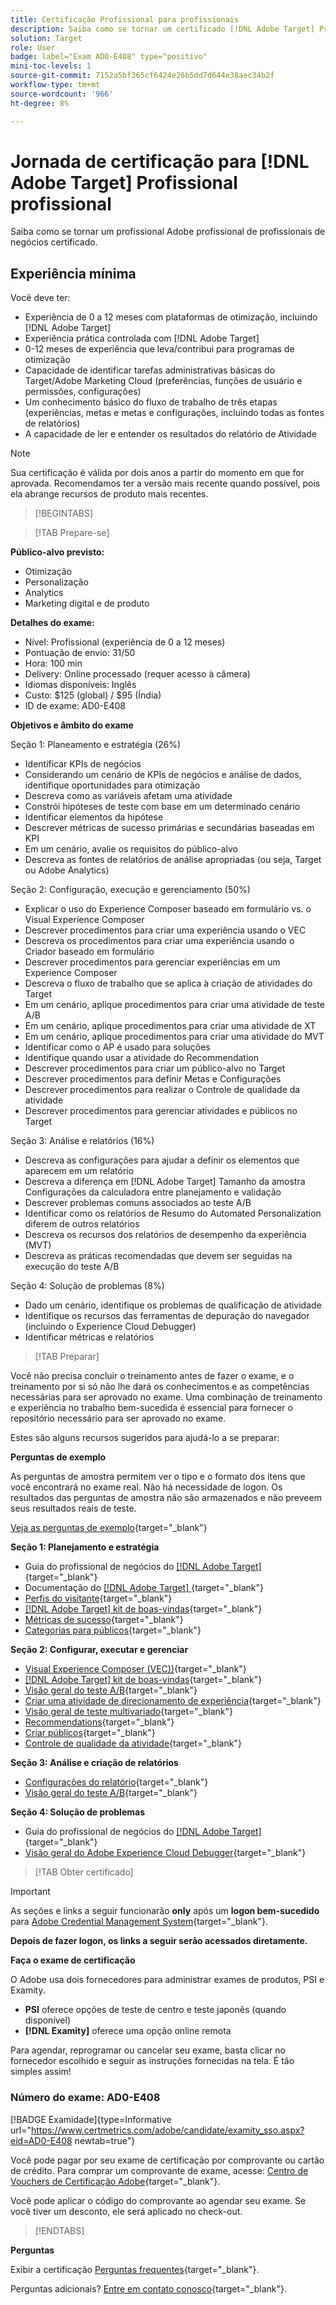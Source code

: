 ```yaml
---
title: Certificação Profissional para profissionais
description: Saiba como se tornar um certificado [!DNL Adobe Target] Profissional profissional.
solution: Target
role: User
badge: label="Exam AD0-E408" type="positivo"
mini-toc-levels: 1
source-git-commit: 7152a5bf365cf6424e26b5dd7d644e38aec34b2f
workflow-type: tm+mt
source-wordcount: '966'
ht-degree: 8%

---
```


# Jornada de certificação para [!DNL Adobe Target] Profissional profissional

Saiba como se tornar um profissional Adobe profissional de profissionais de negócios certificado.

## Experiência mínima

Você deve ter:

* Experiência de 0 a 12 meses com plataformas de otimização, incluindo [!DNL Adobe Target]
* Experiência prática controlada com [!DNL Adobe Target]
* 0-12 meses de experiência que leva/contribui para programas de otimização
* Capacidade de identificar tarefas administrativas básicas do Target/Adobe Marketing Cloud (preferências, funções de usuário e permissões, configurações)
* Um conhecimento básico do fluxo de trabalho de três etapas (experiências, metas e metas e configurações, incluindo todas as fontes de relatórios)
* A capacidade de ler e entender os resultados do relatório de Atividade

>[!NOTE]
>
>Sua certificação é válida por dois anos a partir do momento em que for aprovada. Recomendamos ter a versão mais recente quando possível, pois ela abrange recursos de produto mais recentes.

>[!BEGINTABS]

>[!TAB Prepare-se]

**Público-alvo previsto:**

* Otimização
* Personalização
* Analytics
* Marketing digital e de produto

**Detalhes do exame:**

* Nível: Profissional (experiência de 0 a 12 meses)
* Pontuação de envio: 31/50
* Hora: 100 min
* Delivery: Online processado (requer acesso à câmera)
* Idiomas disponíveis: Inglês
* Custo: $125 (global) / $95 (Índia)
* ID de exame: AD0-E408

**Objetivos e âmbito do exame**

Seção 1: Planeamento e estratégia (26%)

* Identificar KPIs de negócios
* Considerando um cenário de KPIs de negócios e análise de dados, identifique oportunidades para otimização
* Descreva como as variáveis afetam uma atividade
* Constrói hipóteses de teste com base em um determinado cenário
* Identificar elementos da hipótese
* Descrever métricas de sucesso primárias e secundárias baseadas em KPI
* Em um cenário, avalie os requisitos do público-alvo
* Descreva as fontes de relatórios de análise apropriadas (ou seja, Target ou Adobe Analytics)

Seção 2: Configuração, execução e gerenciamento (50%)

* Explicar o uso do Experience Composer baseado em formulário vs. o Visual Experience Composer
* Descrever procedimentos para criar uma experiência usando o VEC
* Descreva os procedimentos para criar uma experiência usando o Criador baseado em formulário
* Descrever procedimentos para gerenciar experiências em um Experience Composer
* Descreva o fluxo de trabalho que se aplica à criação de atividades do Target
* Em um cenário, aplique procedimentos para criar uma atividade de teste A/B
* Em um cenário, aplique procedimentos para criar uma atividade de XT
* Em um cenário, aplique procedimentos para criar uma atividade do MVT
* Identificar como o AP é usado para soluções
* Identifique quando usar a atividade do Recommendation
* Descrever procedimentos para criar um público-alvo no Target
* Descrever procedimentos para definir Metas e Configurações
* Descrever procedimentos para realizar o Controle de qualidade da atividade
* Descrever procedimentos para gerenciar atividades e públicos no Target

Seção 3: Análise e relatórios (16%)

* Descreva as configurações para ajudar a definir os elementos que aparecem em um relatório
* Descreva a diferença em [!DNL Adobe Target] Tamanho da amostra Configurações da calculadora entre planejamento e validação
* Descrever problemas comuns associados ao teste A/B
* Identificar como os relatórios de Resumo do Automated Personalization diferem de outros relatórios
* Descreva os recursos dos relatórios de desempenho da experiência (MVT)
* Descreva as práticas recomendadas que devem ser seguidas na execução do teste A/B

Seção 4: Solução de problemas (8%)

* Dado um cenário, identifique os problemas de qualificação de atividade
* Identifique os recursos das ferramentas de depuração do navegador (incluindo o Experience Cloud Debugger)
* Identificar métricas e relatórios

>[!TAB Preparar]

Você não precisa concluir o treinamento antes de fazer o exame, e o treinamento por si só não lhe dará os conhecimentos e as competências necessárias para ser aprovado no exame. Uma combinação de treinamento e experiência no trabalho bem-sucedida é essencial para fornecer o repositório necessário para ser aprovado no exame.

Estes são alguns recursos sugeridos para ajudá-lo a se preparar:

**Perguntas de exemplo**

As perguntas de amostra permitem ver o tipo e o formato dos itens que você encontrará no exame real. Não há necessidade de logon. Os resultados das perguntas de amostra não são armazenados e não preveem seus resultados reais de teste.

[Veja as perguntas de exemplo](https://scorpion.caveon.com/launchpad/ad0-e408-adobe-target-business-practitioner-professional-copy-5axknr){target="_blank"}

**Seção 1: Planejamento e estratégia**

* Guia do profissional de negócios do [[!DNL Adobe Target] ](https://experienceleague.adobe.com/docs/target/using/target-home.html?lang=pt-BR){target="_blank"}
* Documentação do [[!DNL Adobe Target] ](https://experienceleague.adobe.com/docs/target.html?lang=en){target="_blank"}
* [Perfis do visitante](https://experienceleague.adobe.com/docs/target/using/audiences/visitor-profiles/visitor-profile.html?lang=pt-BR){target="_blank"}
* [[!DNL Adobe Target] kit de boas-vindas](https://experienceleague.adobe.com/docs/target/using/introduction/welcome/target-welcome-kit.html?lang=en){target="_blank"}
* [Métricas de sucesso](https://experienceleague.adobe.com/docs/target/using/activities/success-metrics/success-metrics.html?lang=en){target="_blank"}
* [Categorias para públicos](https://experienceleague.adobe.com/docs/target/using/audiences/create-audiences/categories-audiences/target-rules.html?lang=en){target="_blank"}

**Seção 2: Configurar, executar e gerenciar**

* [Visual Experience Composer (VEC))](https://experienceleague.adobe.com/docs/target/using/experiences/vec/visual-experience-composer.html?lang=en){target="_blank"}
* [[!DNL Adobe Target] kit de boas-vindas](https://experienceleague.adobe.com/docs/target/using/introduction/welcome/target-welcome-kit.html?lang=en){target="_blank"}
* [Visão geral do teste A/B](https://experienceleague.adobe.com/docs/target/using/activities/abtest/test-ab.html?lang=en){target="_blank"}
* [Criar uma atividade de direcionamento de experiência](https://experienceleague.adobe.com/docs/target/using/activities/experience-targeting/create-targeting/xt-create.html?lang=en){target="_blank"}
* [Visão geral de teste multivariado](https://experienceleague.adobe.com/docs/target/using/activities/multivariate-test/multivariate-testing.html?lang=en){target="_blank"}
* [Recommendations](https://experienceleague.adobe.com/docs/target/using/recommendations/recommendations.html?lang=en){target="_blank"}
* [Criar públicos](https://experienceleague.adobe.com/docs/target/using/audiences/create-audiences/audiences.html?lang=pt-BR){target="_blank"}
* [Controle de qualidade da atividade](https://experienceleague.adobe.com/docs/target/using/activities/activity-qa/activity-qa.html?lang=en){target="_blank"}

**Seção 3: Análise e criação de relatórios**

* [Configurações do relatório](https://experienceleague.adobe.com/docs/target/using/reports/settings/report-settings.html?lang=en){target="_blank"}
* [Visão geral do teste A/B](https://experienceleague.adobe.com/docs/target/using/activities/abtest/test-ab.html?lang=en){target="_blank"}

**Seção 4: Solução de problemas**

* Guia do profissional de negócios do [[!DNL Adobe Target] ](https://experienceleague.adobe.com/docs/target/using/target-home.html?lang=pt-BR){target="_blank"}
* [Visão geral do Adobe Experience Cloud Debugger](https://experienceleague.adobe.com/docs/debugger/using/experience-cloud-debugger.html?lang=pt-BR){target="_blank"}

>[!TAB Obter certificado]

>[!IMPORTANT]
>
>As seções e links a seguir funcionarão **only**  após um **logon bem-sucedido** para [Adobe Credential Management System](http://www.certmetrics.com/adobe){target="_blank"}.

**Depois de fazer logon, os links a seguir serão acessados diretamente.**

**Faça o exame de certificação**

O Adobe usa dois fornecedores para administrar exames de produtos, PSI e Examity.

* **PSI** oferece opções de teste de centro e teste japonês (quando disponível)
* **[!DNL Examity]** oferece uma opção online remota

Para agendar, reprogramar ou cancelar seu exame, basta clicar no fornecedor escolhido e seguir as instruções fornecidas na tela. É tão simples assim!

### Número do exame: AD0-E408

[!BADGE Examidade]{type=Informative url="https://www.certmetrics.com/adobe/candidate/examity_sso.aspx?eid=AD0-E408 newtab=true"}

Você pode pagar por seu exame de certificação por comprovante ou cartão de crédito. Para comprar um comprovante de exame, acesse: [Centro de Vouchers de Certificação Adobe](https://market.xvoucher.com/adobe/global){target="_blank"}.

Você pode aplicar o código do comprovante ao agendar seu exame. Se você tiver um desconto, ele será aplicado no check-out.

>[!ENDTABS]

**Perguntas**

Exibir a certificação [Perguntas frequentes](https://experienceleague.adobe.com/docs/certification/certification/faq.html?lang=en){target="_blank"}.

Perguntas adicionais? [Entre em contato conosco](mailto:certif@adobe.com){target="_blank"}.

